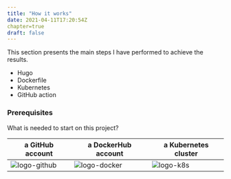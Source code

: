 ```yaml
---
title: "How it works"
date: 2021-04-11T17:20:54Z
chapter=true
draft: false
---
```

This section presents the main steps I have performed to achieve the results.

- Hugo
- Dockerfile
- Kubernetes
- GitHub action

### Prerequisites

What is needed to start on this project?

| a GitHub account | a DockerHub account | a Kubernetes cluster |
| -------------------- | ---- | ---- |
|![logo-github](/images/logo-github.png)| ![logo-docker](/images/logo-docker-64.png)|![logo-k8s](/images/logo-k8s-64.png)|
